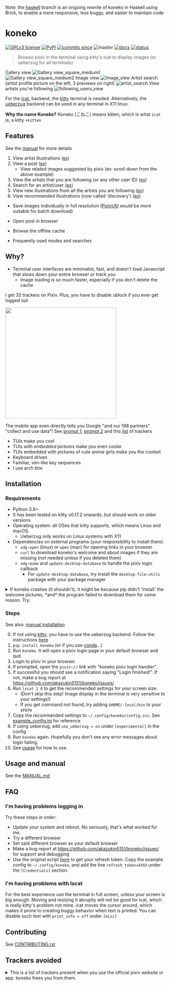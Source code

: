 Note: the [haskell](https://github.com/akazukin5151/koneko/tree/haskell) branch is an ongoing rewrite of koneko in Haskell using Brick, to enable a more responsive, less buggy, and easier to maintain code

# koneko

[![GPLv3 license](https://img.shields.io/badge/License-GPLv3-blue.svg)](https://www.gnu.org/licenses/gpl-3.0.txt) [![PyPI](https://img.shields.io/pypi/v/koneko)](https://pypi.org/project/koneko/) [![commits since](https://img.shields.io/github/commits-since/akazukin5151/koneko/latest)](https://GitHub.com/akazukin5151/koneko/commit/) ![master](https://github.com/akazukin5151/koneko/workflows/master/badge.svg?branch=master) [![docs](https://readthedocs.org/projects/koneko/badge/?version=latest)](https://koneko.readthedocs.io/en/latest/?badge=latest) [![status](https://img.shields.io/badge/status-maintenance-green)](https://img.shields.io/badge/status-maintenance-green)

> Browse pixiv in the terminal using kitty's icat to display images (or ueberzug for all terminals)

Gallery view
![Gallery view_square_medium1](docs/pics/gallery_view_square_medium1.png)
![Gallery view_square_medium2](docs/pics/gallery_view_square_medium2.png)
Image view
![Image_view](docs/pics/image_view.png)
Artist search (artist profile picture on the left, 3 previews on right)
![artist_search](docs/pics/artist_search.png)
View artists you're following
![following_users_view](docs/pics/following_users_view.png)

For the [icat](https://sw.kovidgoyal.net/kitty/kittens/icat.html), backend, the [kitty](https://github.com/kovidgoyal/kitty) terminal is needed. Alternatively, the [ueberzug](https://github.com/WhiteBlackGoose/ueberzug-latest) backend can be used in any terminal in X11 linux.

**Why the name Koneko?** Koneko (こねこ) means kitten, which is what `icat` is, a kitty `+kitten`


## Features
See the [manual](MANUAL.md) for more details

1. View artist illustrations ([ex](https://www.pixiv.net/bookmark.php?type=user))
2. View a post ([ex](https://www.pixiv.net/en/artworks/78823485))
    - View related images suggested by pixiv (ex: scroll down from the above example)
3. View the artists that you are following (or any other user ID) ([ex](https://www.pixiv.net/bookmark.php?type=user))
4. Search for an artist/user ([ex](https://www.pixiv.net/search_user.php?nick=raika9&s_mode=s_usr))
5. View new illustrations from all the artists you are following ([ex](https://www.pixiv.net/bookmark_new_illust.php))
6. View recommended illustrations (now called 'discovery') ([ex](https://www.pixiv.net/discovery))

* Save images individually in full resolution ([PixivUtil](https://github.com/Nandaka/PixivUtil2/) would be more suitable for batch download)
* Open post in browser

* Browse the offline cache
* Frequently used modes and searches


## Why?
* Terminal user interfaces are minimalist, fast, and doesn't load Javascript that slows down your entire browser or track you
    * Image loading is *so* much faster, especially if you don't delete the cache

I get 32 trackers on Pixiv. Plus, you have to disable ublock if you ever get logged out

<a href="url"><img src="docs/pics/pixiv_ublock.png" height="350"></a>

The mobile app even directly tells you Google "and our 198 partners" "collect and use data"! See [prompt 1](https://raw.githubusercontent.com/akazukin5151/koneko/master/docs/pics/ads1.png), [prompt 2](https://raw.githubusercontent.com/akazukin5151/koneko/master/docs/pics/ads2.png) and this [list](#trackers-avoided) of trackers

* TUIs make you cool
* TUIs *with embedded pictures* make you even cooler
* TUIs embedded with pictures of cute anime girls make you the coolest
* Keyboard driven
* Familiar, vim-like key sequences
* I use arch btw


## Installation

### Requirements

* Python 3.8+
* It has been tested on kitty v0.17.2 onwards, but should work on older versions
* Operating system: all OSes that kitty supports, which means Linux and macOS.
    * Ueberzug only works on Linux systems with X11
* Dependencies on external programs (your responsibility to install them):
    - `xdg-open` (linux) or `open` (mac) for opening links in your browser
    - `curl` to download koneko's welcome and about images if they are missing (not needed unless if you deleted them)
    - `xdg-mime` and `update-desktop-database` to handle the pixiv login callback
        - For `update-desktop-database`, try install the `desktop-file-utils` package with your package manager

<details>
  <summary>If koneko crashes (it shouldn't), it might be because pip didn't 'install' the welcome pictures, *and* the program failed to download them for some reason. Try:</summary>

```sh
mkdir -p ~/.local/share/koneko/pics
   
curl -s https://raw.githubusercontent.com/akazukin5151/koneko/master/pics/71471144_p0.png -o ~/.local/share/koneko/pics/71471144_p0.png
    
curl -s https://raw.githubusercontent.com/akazukin5151/koneko/master/pics/79494300_p0.png -o ~/.local/share/koneko/pics/79494300_p0.png
 ```
</details>

### Steps

See also: [manual installation](docs/pages/CONTRIBUTING.rst#manual-installation)

0. If not using [kitty](https://github.com/kovidgoyal/kitty), you have to use the ueberzug backend. Follow the instructions [here](https://github.com/WhiteBlackGoose/ueberzug-latest)
1. `pip install koneko` (or if you use [conda](docs/pages/CONTRIBUTING.rst#conda-environment)...)
2. Run `koneko`. It will open a pixiv login page in your default browser and quit.
3. Login to pixiv in your browser.
4. If prompted, open the `pixiv://` link with "koneko pixiv login handler".
5. If successful you should see a notification saying "Login finished!". If not, make a bug report at https://github.com/akazukin5151/koneko/issues/
6. Run `lscat 1 8` to get the recommended settings for your screen size.
    * (Don't skip this step! Image display in the terminal is very sensitive to your settings!)
    * If you get command not found, try adding `$HOME/.local/bin` to your `$PATH`
7. Copy the recommended settings to `~/.config/koneko/config.ini`. See [example_config.ini](example_config.ini) for reference
8. If using ueberzug, add `use_ueberzug = on` under `[experimental]` in the config
9. Run `koneko` again. Hopefully you don't see any error messages about login failing. 
10. See [usage](#usage) for how to use.

## Usage and manual

See the [MANUAL.md](MANUAL.md)


## FAQ
### I'm having problems logging in

Try these steps in order:

- Update your system and reboot. No seriously, that's what worked for me.
- Try a different browser
- Set said different browser as your default browser
- Make a bug report at https://github.com/akazukin5151/koneko/issues/ for support and debugging
- Use the original script [here](https://gist.github.com/ZipFile/c9ebedb224406f4f11845ab700124362) to get your refresh token. Copy the example config to `~/.config/koneko`, and add the line `refresh_token=XXXX` under the `[Credentials]` section.

### I'm having problems with lscat

For the best experience use the terminal in full screen, unless your screen is big enough. Moving and resizing it abruptly will not be good for icat, which is really kitty's problem not mine. icat moves the cursor around, which makes it prone to creating buggy behavior when text is printed. You can disable such text with `print_info = off` under `[misc]`

## Contributing

See [CONTRIBUTING.rst](docs/pages/CONTRIBUTING.rst)

## Trackers avoided
<details>
<summary>This is a list of trackers present when you use the official pixiv website or app. koneko frees you from them.</summary>

Nine trackers in the Android app, according to [exodus](https://reports.exodus-privacy.eu.org/en/reports/jp.pxv.android/latest/):

* Amazon Advertisement
* AMoAd
* Google Ads
* Google CrashLytics
* Google DoubleClick
* Google Firebase Analytics
* Integral Ad Science
* Moat
* Twitter MoPub

Advertisers from pixiv's [privacy policy](https://policies.pixiv.net/en.html#booth):

* Looker
* Repro
* Qualaroo
* DDAI（Date Driven Advertising Initiative）
* YourAdChoices
* Rubicon Project
* i-Mobile Co., Ltd.
* Akinasista Corporation
* Axel Mark Inc.
* AppLovin
* Amazon Japan G.K.
* AmoAd Inc.
* AOL Platforms Japan K.K.
* OpenX
* Google Inc.
* CRITEO K.K.
* CyberAgent, Inc.
* Geniee, Inc.
* Supership Inc.
* GMO AD Marketing Inc.
* F@N Communications, Inc.
* Facebook Inc.
* Fluct, Inc.
* Platform One Inc.
* MicroAd Inc.
* MoPub Inc.
* Yahoo! Japan Corporation
* United, Inc.
* 株式会社Zucks
* PubMatic, Inc.
* Liftoff Mobile, Inc.
* Mobfox US LLC
* OneSignal
* Smaato, Inc.
* SMN株式会社
* 株式会社アドインテ
</details>
